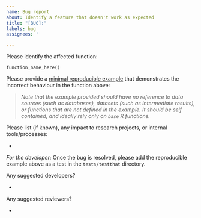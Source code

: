 ```yaml
---
name: Bug report
about: Identify a feature that doesn't work as expected
title: "[BUG]:"
labels: bug
assignees: ''

---
```


Please identify the affected function: 

`function_name_here()`

Please provide a [minimal reproducible example](https://stackoverflow.com/help/minimal-reproducible-example) that demonstrates the incorrect behaviour in the function above:

> *Note that the example provided should have no reference to  data sources (such as databases), datasets (such as intermediate results), or functions that are not defined in the example. It should be self contained, and ideally rely only on `base` R functions.* 

Please list (if known), any impact to research projects, or internal tools/processes:

* 

*For the developer:* Once the bug is resolved, please add the reproducible example above as a test in the `tests/testthat` directory.

Any suggested developers?

* 

Any suggested reviewers?

*

